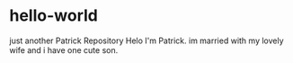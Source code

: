 # hello-world
just another Patrick Repository
Helo I'm Patrick. im married with my lovely wife and i have one cute son.
